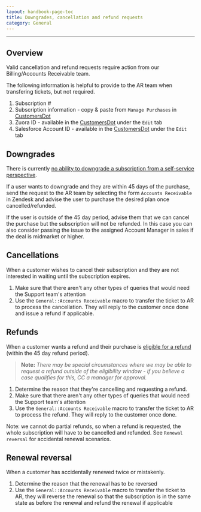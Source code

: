 ```yaml
---
layout: handbook-page-toc
title: Downgrades, cancellation and refund requests
category: General
---
```


----

## Overview

Valid cancellation and refund requests require action from our Billing/Accounts
Receivable team.

The following information is helpful to provide to the AR team when transfering
tickets, but not required.

1. Subscription #
1. Subscription information - copy & paste from `Manage Purchases` in
   [CustomersDot](https://customers.gitlab.com/customers/sign_in)
1. Zuora ID - available in the [CustomersDot](https://customers.gitlab.com/customers/sign_in)
   under the `Edit` tab
1. Salesforce Account ID - available in the [CustomersDot](https://customers.gitlab.com/customers/sign_in)
   under the `Edit` tab

## Downgrades

There is currently [no ability to downgrade a subscription from a self-service perspective](https://gitlab.com/gitlab-org/customers-gitlab-com/issues/368).

If a user wants to downgrade and they are within 45 days of the purchase, send
the request to the AR team by selecting the form `Accounts Receivable` in
Zendesk and advise the user to purchase the desired plan once cancelled/refunded.

If the user is outside of the 45 day period, advise them that we can cancel the
purchase but the subscription will not be refunded. In this case you can also
consider passing the issue to the assigned Account Manager in sales if the deal
is midmarket or higher.

## Cancellations

When a customer wishes to cancel their subscription and they are not interested
in waiting until the subscription expires.

1. Make sure that there aren't any other types of queries that would need the
   Support team's attention
1. Use the `General::Accounts Receivable` macro to transfer the ticket to AR to
   process the cancellation. They will reply to the customer once done and issue
   a refund if applicable.

## Refunds

When a customer wants a refund and their purchase is [eligible for a refund](/terms/)
(within the 45 day refund period).

> **Note:** *There may be special circumstances where we may be able to request
a refund outside of the eligibility window - if you believe a case qualifies for
this, CC a manager for approval.*

1. Determine the reason that they're cancelling and requesting a refund.
1. Make sure that there aren't any other types of queries that would need the
   Support team's attention
1. Use the `General::Accounts Receivable` macro to transfer the ticket to AR to
   process the refund. They will reply to the customer once done.

Note: we cannot do partial refunds, so when a refund is requested, the whole
subscription will have to be cancelled and refunded. See `Renewal reversal` for
accidental renewal scenarios.

## Renewal reversal

When a customer has accidentally renewed twice or mistakenly.

1. Determine the reason that the renewal has to be reversed
1. Use the `General::Accounts Receivable` macro to transfer the ticket to AR,
   they will reverse the renewal so that the subscription is in the same state
   as before the renewal and refund the renewal if applicable
